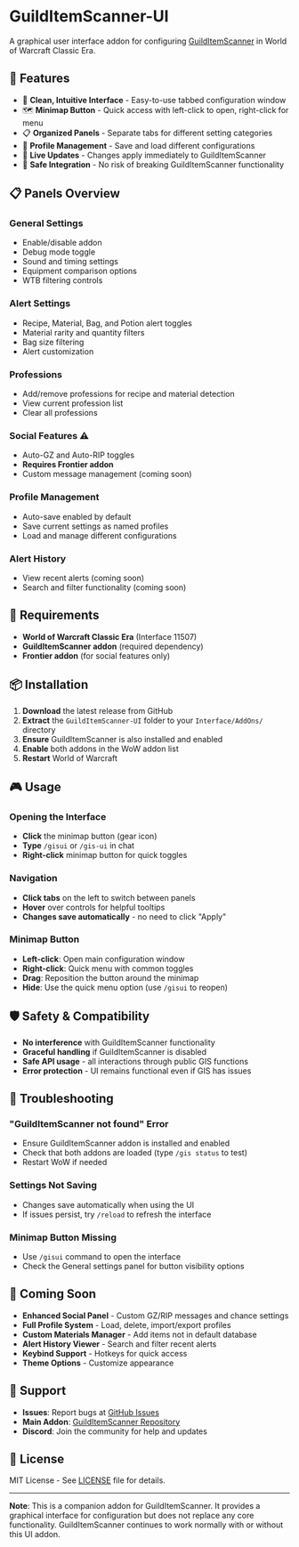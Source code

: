 # GuildItemScanner-UI

A graphical user interface addon for configuring [GuildItemScanner](https://github.com/torcriss/GuildItemScanner) in World of Warcraft Classic Era.

## 🎯 Features

- 🎨 **Clean, Intuitive Interface** - Easy-to-use tabbed configuration window
- 🗺️ **Minimap Button** - Quick access with left-click to open, right-click for menu
- 📋 **Organized Panels** - Separate tabs for different setting categories
- 💾 **Profile Management** - Save and load different configurations
- 🔄 **Live Updates** - Changes apply immediately to GuildItemScanner
- 📜 **Safe Integration** - No risk of breaking GuildItemScanner functionality

## 📋 Panels Overview

### General Settings
- Enable/disable addon
- Debug mode toggle
- Sound and timing settings
- Equipment comparison options
- WTB filtering controls

### Alert Settings
- Recipe, Material, Bag, and Potion alert toggles
- Material rarity and quantity filters
- Bag size filtering
- Alert customization

### Professions
- Add/remove professions for recipe and material detection
- View current profession list
- Clear all professions

### Social Features ⚠️
- Auto-GZ and Auto-RIP toggles
- **Requires Frontier addon**
- Custom message management (coming soon)

### Profile Management
- Auto-save enabled by default
- Save current settings as named profiles
- Load and manage different configurations

### Alert History
- View recent alerts (coming soon)
- Search and filter functionality (coming soon)

## 🔧 Requirements

- **World of Warcraft Classic Era** (Interface 11507)
- **GuildItemScanner addon** (required dependency)
- **Frontier addon** (for social features only)

## 📦 Installation

1. **Download** the latest release from GitHub
2. **Extract** the `GuildItemScanner-UI` folder to your `Interface/AddOns/` directory
3. **Ensure** GuildItemScanner is also installed and enabled
4. **Enable** both addons in the WoW addon list
5. **Restart** World of Warcraft

## 🎮 Usage

### Opening the Interface
- **Click** the minimap button (gear icon)
- **Type** `/gisui` or `/gis-ui` in chat
- **Right-click** minimap button for quick toggles

### Navigation
- **Click tabs** on the left to switch between panels
- **Hover** over controls for helpful tooltips
- **Changes save automatically** - no need to click "Apply"

### Minimap Button
- **Left-click**: Open main configuration window
- **Right-click**: Quick menu with common toggles
- **Drag**: Reposition the button around the minimap
- **Hide**: Use the quick menu option (use `/gisui` to reopen)

## 🛡️ Safety & Compatibility

- **No interference** with GuildItemScanner functionality
- **Graceful handling** if GuildItemScanner is disabled
- **Safe API usage** - all interactions through public GIS functions
- **Error protection** - UI remains functional even if GIS has issues

## 🐛 Troubleshooting

### "GuildItemScanner not found" Error
- Ensure GuildItemScanner addon is installed and enabled
- Check that both addons are loaded (type `/gis status` to test)
- Restart WoW if needed

### Settings Not Saving
- Changes save automatically when using the UI
- If issues persist, try `/reload` to refresh the interface

### Minimap Button Missing
- Use `/gisui` command to open the interface
- Check the General settings panel for button visibility options

## 🔮 Coming Soon

- **Enhanced Social Panel** - Custom GZ/RIP messages and chance settings
- **Full Profile System** - Load, delete, import/export profiles
- **Custom Materials Manager** - Add items not in default database
- **Alert History Viewer** - Search and filter recent alerts
- **Keybind Support** - Hotkeys for quick access
- **Theme Options** - Customize appearance

## 🤝 Support

- **Issues**: Report bugs at [GitHub Issues](https://github.com/yourusername/GuildItemScanner-UI/issues)
- **Main Addon**: [GuildItemScanner Repository](https://github.com/torcriss/GuildItemScanner)
- **Discord**: Join the community for help and updates

## 📜 License

MIT License - See [LICENSE](LICENSE) file for details.

---

**Note**: This is a companion addon for GuildItemScanner. It provides a graphical interface for configuration but does not replace any core functionality. GuildItemScanner continues to work normally with or without this UI addon.